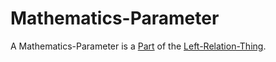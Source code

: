 # Mathematics-Parameter

A Mathematics-Parameter is a [Part](60084.md) of the [Left-Relation-Thing](60090.md).
